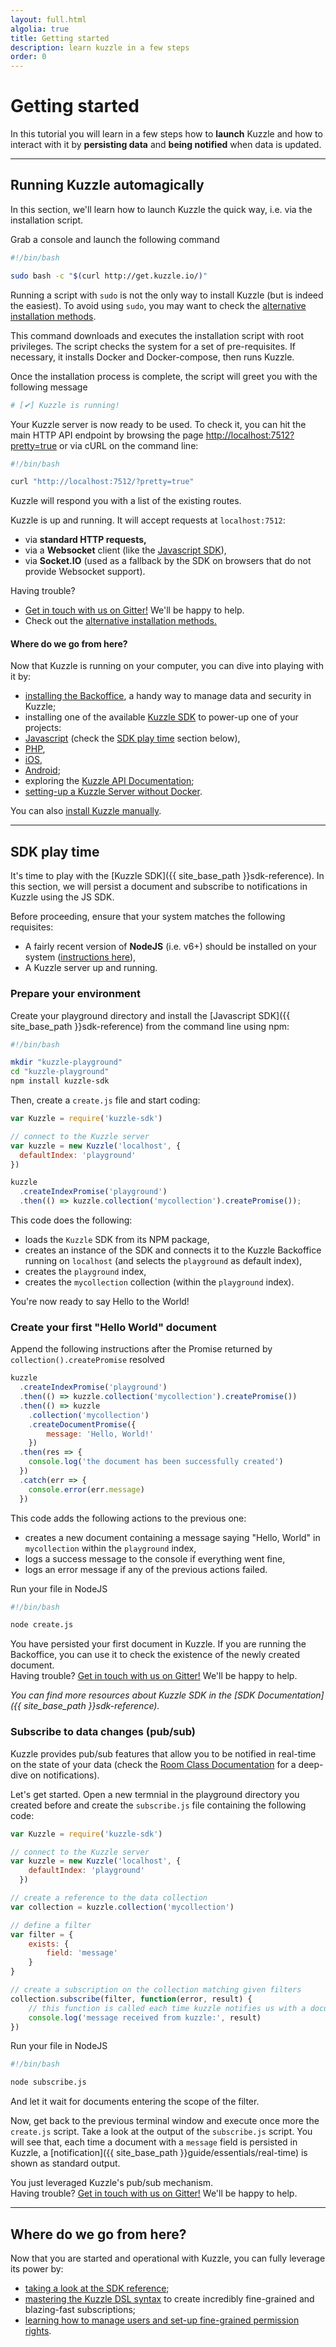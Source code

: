 ```yaml
---
layout: full.html
algolia: true
title: Getting started
description: learn kuzzle in a few steps
order: 0
---
```


# Getting started

In this tutorial you will learn in a few steps how to **launch** Kuzzle and how to interact with it by **persisting data** and **being notified** when data is updated.

---

## Running Kuzzle automagically

In this section, we'll learn how to launch Kuzzle the quick way, i.e. via the installation script.

Grab a console and launch the following command

```bash
#!/bin/bash

sudo bash -c "$(curl http://get.kuzzle.io/)"
```

<aside class="notice">
Running a script with <code>sudo</code> is not the only way to install Kuzzle (but is indeed the easiest). To avoid using <code>sudo</code>, you may want to check the <a href="{{ site_base_path }}guide/essentials/installing-kuzzle/">alternative installation methods</a>.
</aside>

This command downloads and executes the installation script with root privileges. The script checks the system for a set of pre-requisites. If necessary, it installs Docker and Docker-compose, then runs Kuzzle.

Once the installation process is complete, the script will greet you with the following message

```bash
# [✔] Kuzzle is running!
```

Your Kuzzle server is now ready to be used. To check it, you can hit the main HTTP API endpoint by browsing the page <a href="http://localhost:7512?pretty=true">http://localhost:7512?pretty=true</a> or via cURL on the command line:

```bash
#!/bin/bash

curl "http://localhost:7512/?pretty=true"
```

Kuzzle will respond you with a list of the existing routes.

<aside class="success">
Kuzzle is up and running. It will accept requests at <code>localhost:7512</code>:
<ul>
  <li>via <strong>standard HTTP requests,</strong></li>
  <li>via a <strong>Websocket</strong> client (like the <a href="https://github.com/kuzzleio/sdk-javascript">Javascript SDK</a>),</li>
  <li>via <strong>Socket.IO</strong> (used as a fallback by the SDK on browsers that do not provide Websocket support).</li>
</ul>
</aside>

<aside class="notice">
Having trouble? 
<ul>
  <li><a href="https://gitter.im/kuzzleio/kuzzle">Get in touch with us on Gitter!</a> We'll be happy to help.</li>
  <li>Check out the <a href="{{ site_base_path }}guide/essentials/installing-kuzzle/">alternative installation methods.</a></li>
</ul>
</aside>

#### Where do we go from here?

Now that Kuzzle is running on your computer, you can dive into playing with it by:

* <a href="{{ site_base_path }}guide/essentials/installing-backoffice">installing the Backoffice</a>, a handy way to manage data and security in Kuzzle;
* installing one of the available <a href="{{ site_base_path }}sdk-reference/">Kuzzle SDK</a> to power-up one of your projects:
 * <a href="https://github.com/kuzzleio/sdk-javascript">Javascript</a> (check the <a href="{{ site_base_path }}guide/getting-started/#sdk-play-time">SDK play time</a> section below),
 * <a href="https://github.com/kuzzleio/sdk-php">PHP</a>,
 * <a href="https://github.com/kuzzleio/sdk-ios">iOS</a>,
 * <a href="https://github.com/kuzzleio/sdk-android">Android</a>;
* exploring the <a href="{{ site_base_path }}api-documentation">Kuzzle API Documentation</a>;
* <a href="{{ site_base_path }}guide/essentials/installing-kuzzle/#manually">setting-up a Kuzzle Server without Docker</a>.

<aside class="notice">
You can also <a href="{{ site_base_path }}guide/essentials/installing-kuzzle/#manually">install Kuzzle manually</a>.
</aside>

---

## SDK play time

It's time to play with the [Kuzzle SDK]({{ site_base_path }}sdk-reference). In this section, we will persist a document and subscribe to notifications in Kuzzle using the JS SDK.

Before proceeding, ensure that your system matches the following requisites:

* A fairly recent version of **NodeJS** (i.e. v6+) should be installed on your system (<a href="https://nodejs.org/en/download/">instructions here</a>),
* A Kuzzle server up and running.

### Prepare your environment

Create your playground directory and install the [Javascript SDK]({{ site_base_path }}sdk-reference) from the command line using npm:

```bash
#!/bin/bash

mkdir "kuzzle-playground"
cd "kuzzle-playground"
npm install kuzzle-sdk
```

Then, create a `create.js` file and start coding:

```javascript
var Kuzzle = require('kuzzle-sdk')

// connect to the Kuzzle server
var kuzzle = new Kuzzle('localhost', {
  defaultIndex: 'playground'
})

kuzzle
  .createIndexPromise('playground')
  .then(() => kuzzle.collection('mycollection').createPromise());
```

This code does the following:
* loads the `Kuzzle` SDK from its NPM package,
* creates an instance of the SDK and connects it to the Kuzzle Backoffice running on `localhost` (and selects the `playground` as default index),
* creates the `playground` index,
* creates the `mycollection` collection (within the `playground` index).

You're now ready to say Hello to the World!

### Create your first "Hello World" document

Append the following instructions after the Promise returned by `collection().createPromise` resolved

```javascript
kuzzle
  .createIndexPromise('playground')
  .then(() => kuzzle.collection('mycollection').createPromise())
  .then(() => kuzzle
    .collection('mycollection')
    .createDocumentPromise({
        message: 'Hello, World!'
    })
  .then(res => {
    console.log('the document has been successfully created')
  })
  .catch(err => {
    console.error(err.message)
  })

```

This code adds the following actions to the previous one:
* creates a new document containing a message saying "Hello, World" in `mycollection` within the `playground` index,
* logs a success message to the console if everything went fine,
* logs an error message if any of the previous actions failed.

Run your file in NodeJS

```bash
#!/bin/bash

node create.js
```

<aside class="success">
You have persisted your first document in Kuzzle. If you are running the Backoffice, you can use it to check the existence of the newly created document.
</aside>

<aside class="notice">
Having trouble? <a href="https://gitter.im/kuzzleio/kuzzle-bo">Get in touch with us on Gitter!</a> We'll be happy to help.
</aside>

_You can find more resources about Kuzzle SDK in the [SDK Documentation]({{ site_base_path }}sdk-reference)._

### Subscribe to data changes (pub/sub)

Kuzzle provides pub/sub features that allow you to be notified in real-time on the state of your data (check the <a href="{{ site_base_path }}sdk-reference/#room">Room Class Documentation</a> for a deep-dive on notifications).

Let's get started. Open a new termnial in the playground directory you created before and create the `subscribe.js` file containing the following code:

```javascript
var Kuzzle = require('kuzzle-sdk')

// connect to the Kuzzle server
var kuzzle = new Kuzzle('localhost', {
    defaultIndex: 'playground'
  })

// create a reference to the data collection
var collection = kuzzle.collection('mycollection')

// define a filter
var filter = {
    exists: {
        field: 'message'
    }
}

// create a subscription on the collection matching given filters
collection.subscribe(filter, function(error, result) {
    // this function is called each time kuzzle notifies us with a document matching our filters
    console.log('message received from kuzzle:', result)
})
```

Run your file in NodeJS

```bash
#!/bin/bash

node subscribe.js
```

And let it wait for documents entering the scope of the filter.

Now, get back to the previous terminal window and execute once more the `create.js` script. Take a look at the output of the `subscribe.js` script. You will see that, each time a document with a `message` field is persisted in Kuzzle, a [notification]({{ site_base_path }}guide/essentials/real-time) is shown as standard output.

<aside class="success">
You just leveraged Kuzzle's pub/sub mechanism.
</aside>

<aside class="notice">
Having trouble? <a href="https://gitter.im/kuzzleio/kuzzle-bo">Get in touch with us on Gitter!</a> We'll be happy to help.
</aside>

---

## Where do we go from here?

Now that you are started and operational with Kuzzle, you can fully leverage its power by:

* <a href="{{ site_base_path }}sdk-reference">taking a look at the SDK reference</a>;
* <a href="{{ site_base_path }}kuzzle-dsl">mastering the Kuzzle DSL syntax</a> to create incredibly fine-grained and blazing-fast subscriptions;
* <a href="{{ site_base_path }}guide/#security">learning how to manage users and set-up fine-grained permission rights</a>.
